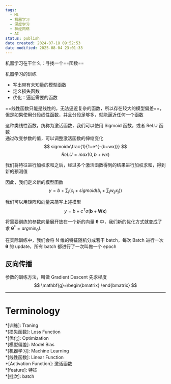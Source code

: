 ```yaml
---
tags:
  - ML
  - 机器学习
  - 深度学习
  - 神经网络
  - AI
status: publish
date created: 2024-07-18 09:52:53
date modified: 2025-08-04 23:01:33
---
```

机器学习在干什么：寻找一个==函数==

机器学习的训练
- 写出带有未知量的模型函数
- 定义损失函数
- 优化：逼近需要的函数

==线性函数只能是线性的，无法逼近复杂的函数，所以存在较大的模型偏差==，但是如果使用分段线性函数，并且分段足够多，就能逼近任何一个函数

这种类线性函数，统称为激活函数，我们可以使用 Sigmoid 函数，或者 ReLU 函数  
通过改变参数的值，可以调整激活函数的伸缩变化
$$
sigmoid=\frac{1}{1+e^{-(b+wx)}}
$$
$$ReLU=max\left( 0,b+wx \right)$$

我们将特征进行加权求和之后，经过多个激活函数得到的结果进行加权求和，得到新的预测值

因此，我们定义新的模型函数
$$
y=b+\sum_{i}\left (c_{i}+sigmoid\left( b_{i}+\sum_{j}w_{ij}x_{j} \right)\right)
$$

我们可以用矩阵和向量来简写上述模型
$$
y=b+c^{T}\sigma(\mathbf{b}+\mathbf{W}\mathbf{x})
$$

将需要训练的参数向量展开放在一个新的向量 $\boldsymbol{\theta}$ 中，我们新的优化方式就变成了求 $\boldsymbol{\theta}^{*}=arg\min_{\boldsymbol{\theta}}L$

在实际训练中，我们会将 N 维的特征随机分成若干 batch，每次 Batch 进行一次 $\boldsymbol{\theta}$ 的 update，所有 batch 都进行了一次叫做一个 epoch

## 反向传播

参数的训练方法，叫做 Gradient Descent
先求梯度
$$
\mathbf{g}=\begin{bmatrix} 
\end{bmatrix}
$$

---

# Terminology

*[训练]: Traning  
*[损失函数]: Loss Function  
*[优化]: Optimization  
*[模型偏差]: Model Bias  
*[机器学习]: Machine Learning  
*[线性函数]: Linear Function  
*[Activation Function]: 激活函数  
*[feature]: 特征  
*[批次]: batch

